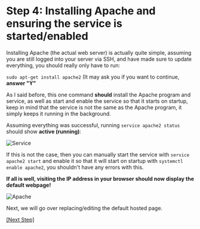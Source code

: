 # Step 4: Installing Apache and ensuring the service is started/enabled

Installing Apache (the actual web server) is actually quite simple, assuming you are still logged into your server via SSH, and have made sure to update everything, you should really only have to run:

```sudo apt-get install apache2``` (It may ask you if you want to continue, **answer "Y"**

As I said before, this one command **should** install the Apache program and service, as well as start and enable the service so that it starts on startup, keep in mind that the service is not the same as the Apache program, it simply keeps it running in the background.

Assuming everything was successful, running ```service apache2 status``` should show **active (running)**:

![Service](service.png)

If this is not the case, then you can manually start the service with ```service apache2 start``` and enable it so that it will start on startup with ```systemctl enable apache2```, you shouldn't have any errors with this.

**If all is well, visiting the IP address in your browser should now display the default webpage!**

![Apache](apache.png)

Next, we will go over replacing/editing the default hosted page.

[[Next Step]](step5.md)
